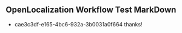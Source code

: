 ## OpenLocalization Workflow Test MarkDown
* cae3c3df-e165-4bc6-932a-3b0031a0f664 
thanks!<!--HONumber=Mar16_HO2-->
